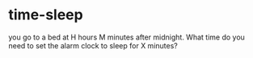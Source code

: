 # time-sleep
you go to a bed at H hours M minutes after midnight. What time do you need to set the alarm clock to sleep for X minutes?
